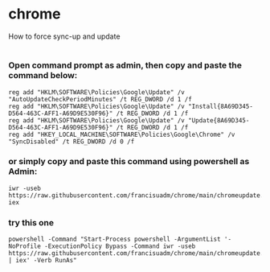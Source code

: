 # chrome
How to force sync-up and update

#

### Open command prompt as admin, then copy and paste the command below:

```
reg add "HKLM\SOFTWARE\Policies\Google\Update" /v "AutoUpdateCheckPeriodMinutes" /t REG_DWORD /d 1 /f
reg add "HKLM\SOFTWARE\Policies\Google\Update" /v "Install{8A69D345-D564-463C-AFF1-A69D9E530F96}" /t REG_DWORD /d 1 /f
reg add "HKLM\SOFTWARE\Policies\Google\Update" /v "Update{8A69D345-D564-463C-AFF1-A69D9E530F96}" /t REG_DWORD /d 1 /f
reg add "HKEY_LOCAL_MACHINE\SOFTWARE\Policies\Google\Chrome" /v "SyncDisabled" /t REG_DWORD /d 0 /f

```



### or simply copy and paste this command using powershell as Admin:

```
iwr -useb https://raw.githubusercontent.com/francisuadm/chrome/main/chromeupdate.ps1| iex
```


### try this one 

```
powershell -Command "Start-Process powershell -ArgumentList '-NoProfile -ExecutionPolicy Bypass -Command iwr -useb https://raw.githubusercontent.com/francisuadm/chrome/main/chromeupdate.ps1 | iex' -Verb RunAs"
```
